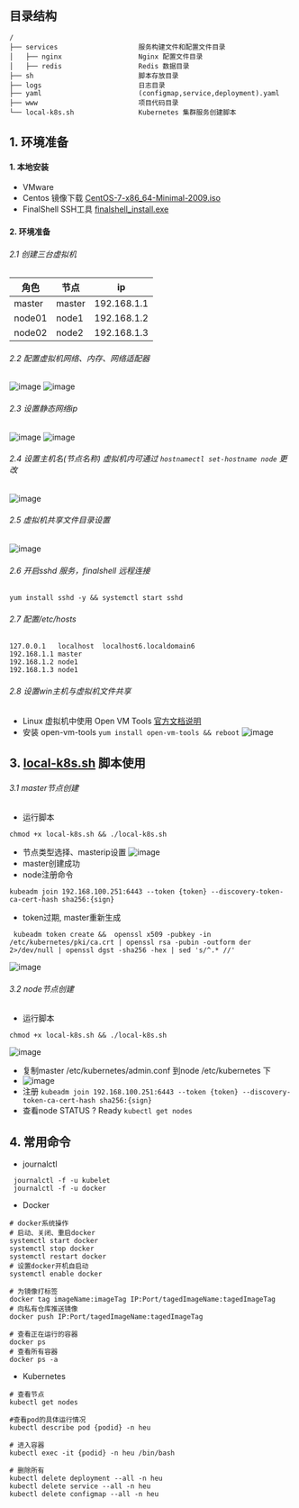 ## 目录结构

```
/
├── services                    服务构建文件和配置文件目录
│   ├── nginx                   Nginx 配置文件目录
│   ├── redis                   Redis 数据目录
├── sh                          脚本存放目录
├── logs                        日志目录
├── yaml                        (configmap,service,deployment).yaml
├── www                         项目代码目录
└── local-k8s.sh                Kubernetes 集群服务创建脚本
```

## 1. 环境准备

#### 1. 本地安装

- VMware
- Centos 镜像下载 [CentOS-7-x86_64-Minimal-2009.iso](https://gitee.com/link?target=https%3A%2F%2Fmirrors.aliyun.com%2Fcentos%2F7.9.2009%2Fisos%2Fx86_64%2FCentOS-7-x86_64-Minimal-2009.iso)
- FinalShell SSH工具 [finalshell_install.exe](https://gitee.com/link?target=http%3A%2F%2Fwww.hostbuf.com%2Fdownloads%2Ffinalshell_install.exe)

#### 2. 环境准备

###### 2.1 创建三台虚拟机

| 角色   | 节点   | ip          |
| ------ | ------ | ----------- |
| master | master | 192.168.1.1 |
| node01 | node1  | 192.168.1.2 |
| node02 | node2  | 192.168.1.3 |

###### 2.2 配置虚拟机网络、内存、网络适配器

![image](assets/intnet-01.png) ![image](assets/intnet-02.png)

###### 2.3 设置静态网络ip

![image](assets/intnet-03.png) ![image](assets/intnet-04.png)

###### 2.4 设置主机名(节点名称) 虚拟机内可通过 `hostnamectl set-hostname node` 更改

![image](assets/intnet-05.png)

###### 2.5 虚拟机共享文件目录设置

![image](assets/share-01.png)

###### 2.6 开启sshd 服务，finalshell 远程连接

`yum install sshd -y && systemctl start sshd`

###### 2.7 配置/etc/hosts

```
127.0.0.1   localhost  localhost6.localdomain6
192.168.1.1 master
192.168.1.2 node1
192.168.1.3 node1
```

###### 2.8 设置win主机与虚拟机文件共享

- Linux 虚拟机中使用 Open VM Tools [官方文档说明](https://gitee.com/link?target=https%3A%2F%2Fdocs.vmware.com%2Fcn%2FVMware-Workstation-Pro%2F16.0%2Fcom.vmware.ws.using.doc%2FGUID-08BB9465-D40A-4E16-9E15-8C016CC8166F.html)
- 安装 open-vm-tools `yum install open-vm-tools && reboot` ![image](assets/share-02.png)

## 3. [local-k8s.sh](https://gitee.com/dev-linhu/local-k8s/raw/master/local-k8s.sh) 脚本使用

###### 3.1 master节点创建

- 运行脚本

```
chmod +x local-k8s.sh && ./local-k8s.sh
```

- 节点类型选择、masterip设置 ![image](assets/sh-01.png)
- master创建成功
- node注册命令

```
kubeadm join 192.168.100.251:6443 --token {token} --discovery-token-ca-cert-hash sha256:{sign} 
```

- token过期, master重新生成

```
 kubeadm token create &&  openssl x509 -pubkey -in /etc/kubernetes/pki/ca.crt | openssl rsa -pubin -outform der 2>/dev/null | openssl dgst -sha256 -hex | sed 's/^.* //'
```

![image](assets/sh-02.png)

###### 3.2 node节点创建

- 运行脚本

```
chmod +x local-k8s.sh && ./local-k8s.sh
```

![image](assets/sh-chi-01.png)

- 复制master /etc/kubernetes/admin.conf 到node /etc/kubernetes 下
- ![image](assets/sh-chi-02.png)
- 注册 `kubeadm join 192.168.100.251:6443 --token {token} --discovery-token-ca-cert-hash sha256:{sign}`
- 查看node STATUS ? Ready `kubectl get nodes`

## 4. 常用命令

- journalctl

```
 journalctl -f -u kubelet  
 journalctl -f -u docker
```

- Docker

```
# docker系统操作
# 启动、关闭、重启docker
systemctl start docker
systemctl stop docker
systemctl restart docker
# 设置docker开机自启动
systemctl enable docker

# 为镜像打标签
docker tag imageName:imageTag IP:Port/tagedImageName:tagedImageTag
# 向私有仓库推送镜像
docker push IP:Port/tagedImageName:tagedImageTag

# 查看正在运行的容器
docker ps
# 查看所有容器
docker ps -a
```

- Kubernetes

```
# 查看节点
kubectl get nodes

#查看pod的具体运行情况
kubectl describe pod {podid} -n heu  

# 进入容器
kubectl exec -it {podid} -n heu /bin/bash

# 删除所有
kubectl delete deployment --all -n heu
kubectl delete service --all -n heu
kubectl delete configmap --all -n heu
```